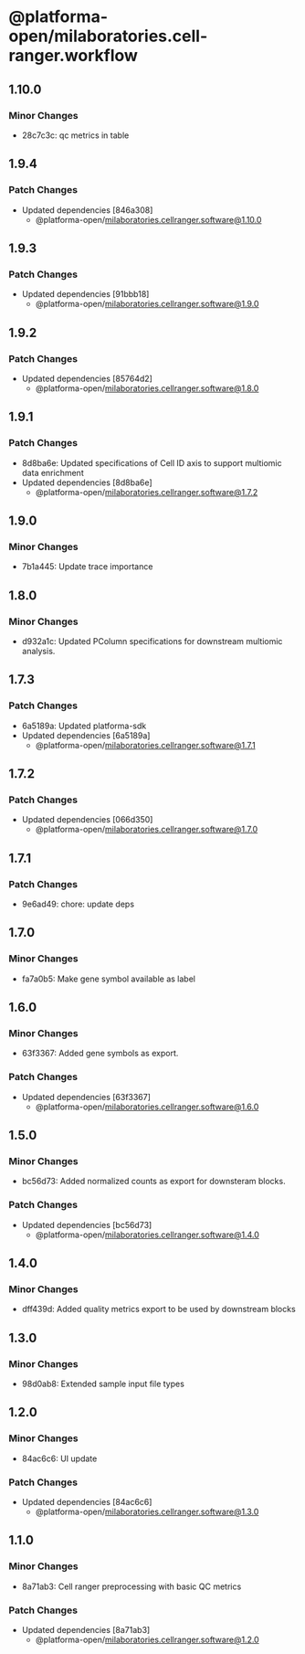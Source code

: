 # @platforma-open/milaboratories.cell-ranger.workflow

## 1.10.0

### Minor Changes

- 28c7c3c: qc metrics in table

## 1.9.4

### Patch Changes

- Updated dependencies [846a308]
  - @platforma-open/milaboratories.cellranger.software@1.10.0

## 1.9.3

### Patch Changes

- Updated dependencies [91bbb18]
  - @platforma-open/milaboratories.cellranger.software@1.9.0

## 1.9.2

### Patch Changes

- Updated dependencies [85764d2]
  - @platforma-open/milaboratories.cellranger.software@1.8.0

## 1.9.1

### Patch Changes

- 8d8ba6e: Updated specifications of Cell ID axis to support multiomic data enrichment
- Updated dependencies [8d8ba6e]
  - @platforma-open/milaboratories.cellranger.software@1.7.2

## 1.9.0

### Minor Changes

- 7b1a445: Update trace importance

## 1.8.0

### Minor Changes

- d932a1c: Updated PColumn specifications for downstream multiomic analysis.

## 1.7.3

### Patch Changes

- 6a5189a: Updated platforma-sdk
- Updated dependencies [6a5189a]
  - @platforma-open/milaboratories.cellranger.software@1.7.1

## 1.7.2

### Patch Changes

- Updated dependencies [066d350]
  - @platforma-open/milaboratories.cellranger.software@1.7.0

## 1.7.1

### Patch Changes

- 9e6ad49: chore: update deps

## 1.7.0

### Minor Changes

- fa7a0b5: Make gene symbol available as label

## 1.6.0

### Minor Changes

- 63f3367: Added gene symbols as export.

### Patch Changes

- Updated dependencies [63f3367]
  - @platforma-open/milaboratories.cellranger.software@1.6.0

## 1.5.0

### Minor Changes

- bc56d73: Added normalized counts as export for downsteram blocks.

### Patch Changes

- Updated dependencies [bc56d73]
  - @platforma-open/milaboratories.cellranger.software@1.4.0

## 1.4.0

### Minor Changes

- dff439d: Added quality metrics export to be used by downstream blocks

## 1.3.0

### Minor Changes

- 98d0ab8: Extended sample input file types

## 1.2.0

### Minor Changes

- 84ac6c6: UI update

### Patch Changes

- Updated dependencies [84ac6c6]
  - @platforma-open/milaboratories.cellranger.software@1.3.0

## 1.1.0

### Minor Changes

- 8a71ab3: Cell ranger preprocessing with basic QC metrics

### Patch Changes

- Updated dependencies [8a71ab3]
  - @platforma-open/milaboratories.cellranger.software@1.2.0
